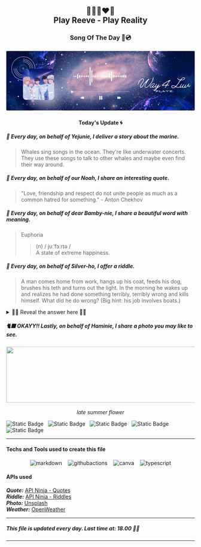 <h2 align="center">
    💙💜💗❤️🖤<br>
Play Reeve - Play Reality
</h2>
<h3 align="center">
    Song Of The Day 🌌💿<br><br>
<div align="center">
        <img src="lib/images/way4luv.gif"S style="border-radius: 2px;">
    </div>
<h4 align="center">
     Today's Update 🌀<br>

##### 🐬 Every day, on behalf of Yejunie, I deliver a story about the marine.

> Whales sing songs in the ocean. They're like underwater concerts. They use these songs to talk to other whales and maybe even find their way around.

##### 🦙 Every day, on behalf of our Noah, I share an interesting quote.

> "Love, friendship and respect do not unite people as much as a common hatred for something." - Anton Chekhov

##### 🦌 Every day, on behalf of dear Bamby-nie, I share a beautiful word with meaning.

> Euphoria
>
> > (n) / juːˈfɔːrɪə /  
> > A state of extreme happiness.

##### 🐺 Every day, on behalf of Silver-ho, I offer a riddle.

> A man comes home from work, hangs up his coat, feeds his dog, brushes his teth and turns out the light. In the morning he wakes up and realizes he had done something terribly, terribly wrong and kills himself. What did he do wrong? (Big hint: his job involves boats.)

<details close>

<summary>🕺🏻 Reveal the answer here 🕺🏻</summary>
<br>
The man was a lighthouse operator (which also means that he lives in the lighthouse). When he turned out the light he turned out the lighthouse light, resulting in several boat crashes overnight. He knew he was responsible, and would be in lots of trouble so he killed himself.
</details>

##### 🐈‍⬛ OKAYY!! Lastly, on behalf of Haminie, I share a photo you may like to see.

<img src="https://images.unsplash.com/photo-1601126374163-29f78d5e6d9c?crop=entropy&cs=tinysrgb&fit=max&fm=jpg&ixid=M3w1OTY5NzZ8MHwxfHJhbmRvbXx8fHx8fHx8fDE3MTQ2NjEzNzZ8&ixlib=rb-4.0.3&q=80&w=1080" width="1050px" height="150" style="object-fit: cover;">
<p align="center" style="font-style:italic">
    late summer flower
</p>

![Static Badge](https://img.shields.io/badge/%EB%82%A8%EC%98%88%EC%A4%80-Nam_Yejun-blue?style=flat&label=%EB%82%A8%EC%98%88%EC%A4%80&labelColor=black) &nbsp;
![Static Badge](https://img.shields.io/badge/%ED%95%9C%EB%85%B8%EC%95%84-Han_Noah-purple?style=flat&label=%EB%82%A8%EC%98%88%EC%A4%80&labelColor=black) &nbsp;
![Static Badge](https://img.shields.io/badge/%EC%B1%84%EB%B4%89%EA%B5%AC-Chae_Bonggu-pink?style=flat&labelColor=black) &nbsp;
![Static Badge](https://img.shields.io/badge/%EB%8F%84%EC%9D%80%ED%98%B8-Do_Eunho-red?style=flat&labelColor=black) &nbsp;
![Static Badge](https://img.shields.io/badge/%EC%9C%A0%ED%95%98%EB%AF%BC-Yu_Hamin-black?style=flat&labelColor=black) &nbsp;

---

#### Techs and Tools used to create this file

<p align="center">
    <img align="center" src="https://cdn.jsdelivr.net/npm/simple-icons@3.0.1/icons/markdown.svg" alt="markdown" height="22px" width="22px" />
  &nbsp;&nbsp;
    <img align="center" src="https://cdn.jsdelivr.net/npm/simple-icons@3.0.1/icons/githubactions.svg" alt="githubactions" height="22px" width="22px" />
  &nbsp;&nbsp;
    <img align="center" src="https://cdn.jsdelivr.net/npm/simple-icons@3.0.1/icons/canva.svg" alt="canva" height="22px" width="22px" />
  &nbsp;&nbsp;
    <img align="center" src="https://cdn.jsdelivr.net/npm/simple-icons@3.0.1/icons/typescript.svg" alt="typescript" height="22px" width="22px" />  
</p>

#### APIs used

**_Quote:_** [API Ninja - Quotes](https://api-ninjas.com/api/quotes)<br>
**_Riddle:_** [API Ninja - Riddles](https://api-ninjas.com/api/riddles)<br>
**_Photo:_** [Unsplash](https://unsplash.com/developers)<br>
**_Weather:_** [OpenWeather](https://openweathermap.org)

---

##### This file is updated every day. Last time at: 18.00 🐢💚

---
